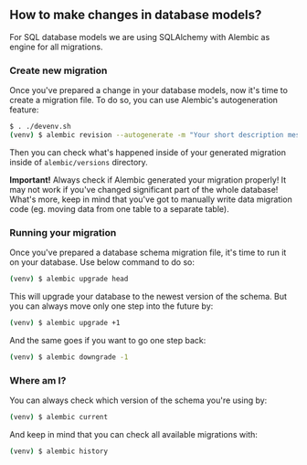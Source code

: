 How to make changes in database models?
---------------------------------------

For SQL database models we are using SQLAlchemy with Alembic as engine for all migrations.

### Create new migration

Once you've prepared a change in your database models, now it's time to create a migration file.
To do so, you can use Alembic's autogeneration feature:

```bash
$ . ./devenv.sh
(venv) $ alembic revision --autogenerate -m "Your short description message"
```

Then you can check what's happened inside of your generated migration inside of `alembic/versions`
directory.

**Important!** Always check if Alembic generated your migration properly! It may not work if you've
changed significant part of the whole database! What's more, keep in mind that you've got to
manually write data migration code (eg. moving data from one table to a separate table).

### Running your migration

Once you've prepared a database schema migration file, it's time to run it on your database. Use
below command to do so:

```bash
(venv) $ alembic upgrade head
```

This will upgrade your database to the newest version of the schema. But you can always move only
one step into the future by:

```bash
(venv) $ alembic upgrade +1
```

And the same goes if you want to go one step back:

```bash
(venv) $ alembic downgrade -1
```

### Where am I?

You can always check which version of the schema you're using by:

```bash
(venv) $ alembic current
```

And keep in mind that you can check all available migrations with:

```bash
(venv) $ alembic history
```
